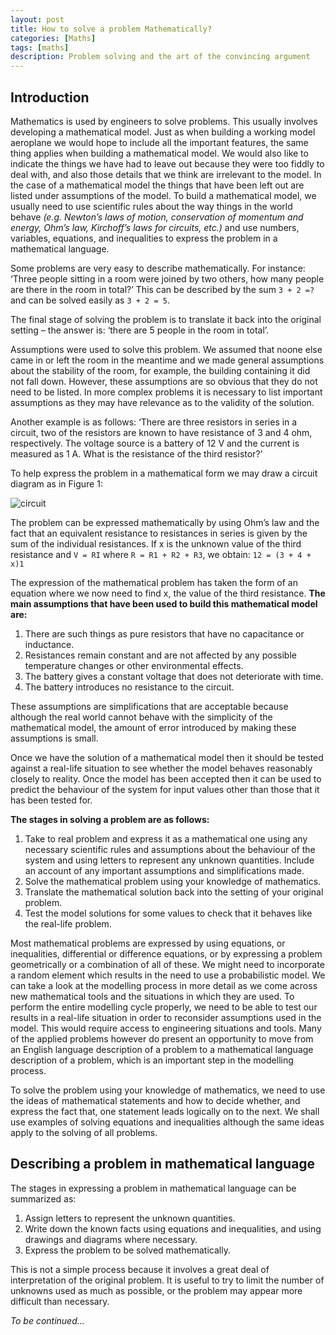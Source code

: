 ```yaml
---
layout: post
title: How to solve a problem Mathematically?
categories: [Maths]
tags: [maths]
description: Problem solving and the art of the convincing argument
---
```


## Introduction

Mathematics is used by engineers to solve problems. This usually involves developing a mathematical model. Just as when building a working model aeroplane we would hope to include all the important features, the same thing applies when building a mathematical model. We would also like to indicate the things we have had to leave out because they were too fiddly to deal with, and also those details that we think are irrelevant to the model. In the case of a mathematical model the things that have been left out are listed under assumptions of the model. To build a mathematical model, we usually need to use scientific rules about the way things in the world behave _(e.g. Newton’s laws of motion, conservation of momentum and energy, Ohm’s law, Kirchoff’s laws for circuits, etc.)_ and use numbers, variables, equations, and inequalities to express the problem in a mathematical language.

Some problems are very easy to describe mathematically. For instance: ‘Three people sitting in a room were joined by two others, how many people are there in the room in total?’ This can be described by the sum `3 + 2 =?` and can be solved easily as `3 + 2 = 5`.

The final stage of solving the problem is to translate it back into the original setting – the answer is: ‘there are 5 people in the room in total’.

Assumptions were used to solve this problem. We assumed that noone else came in or left the room in the meantime and we made general assumptions about the stability of the room, for example, the building containing it did not fall down. However, these assumptions are so obvious that they do not need to be listed. In more complex problems it is necessary to list important assumptions as they may have relevance as to the validity of the solution.

Another example is as follows: ‘There are three resistors in series in a circuit, two of the resistors are known to have resistance of 3 and 4 ohm, respectively. The voltage source is a battery of 12 V and the current is measured as 1 A. What is the resistance of the third resistor?’

To help express the problem in a mathematical form we may draw a circuit diagram as in Figure 1:

![circuit]({{site.url}}/img/circuit.png)

The problem can be expressed mathematically by using Ohm’s law and the fact that an equivalent resistance to resistances in series is given by the sum of the individual resistances. If x is the unknown value of the third resistance and `V = RI` where `R = R1 + R2 + R3`, we obtain:
`12 = (3 + 4 + x)1`

The expression of the mathematical problem has taken the form of an equation where we now need to find x, the value of the third resistance. 
<b>The main assumptions that have been used to build this mathematical model are:</b>

1. There are such things as pure resistors that have no capacitance or inductance.
2. Resistances remain constant and are not affected by any possible temperature changes or other environmental effects.
3. The battery gives a constant voltage that does not deteriorate with time.
4. The battery introduces no resistance to the circuit.

These assumptions are simplifications that are acceptable because although the real world cannot behave with the simplicity of the mathematical model, the amount of error introduced by making these assumptions is small.

Once we have the solution of a mathematical model then it should be tested against a real-life situation to see whether the model behaves reasonably closely to reality. Once the model has been accepted then it can be used to predict the behaviour of the system for input values other than those that it has been tested for.

<b>The stages in solving a problem are as follows:</b>
1. Take to real problem and express it as a mathematical one using any necessary scientific rules and assumptions about the behaviour of the system and using letters to represent any unknown quantities. Include an account of any important assumptions and simplifications made.
2. Solve the mathematical problem using your knowledge of mathematics.
3. Translate the mathematical solution back into the setting of your original problem.
4. Test the model solutions for some values to check that it behaves like the real-life problem.

Most mathematical problems are expressed by using equations, or inequalities, differential or difference equations, or by expressing a problem geometrically or a combination of all of these. We might need to incorporate a random element which results in the need to use a probabilistic model. We can take a look at the modelling process in more detail as we come across new mathematical tools and the situations in which they are used. To perform the entire modelling cycle properly, we need to be able to test our results in a real-life situation in order to reconsider assumptions used in the model. This would require access to engineering situations and tools. Many of the applied problems however do present an opportunity to move from an English language description of a problem to a mathematical language description of a problem, which is an important step in the modelling process.

To solve the problem using your knowledge of mathematics, we need to use the ideas of mathematical statements and how to decide whether, and express the fact that, one statement leads logically on to the next. We shall use examples of solving equations and inequalities although the same ideas apply to the solving of all problems.

## Describing a problem in mathematical language

The stages in expressing a problem in mathematical language can be summarized as:
1. Assign letters to represent the unknown quantities.
2. Write down the known facts using equations and inequalities, and using drawings and diagrams where necessary.
3. Express the problem to be solved mathematically.

This is not a simple process because it involves a great deal of interpretation of the original problem. It is useful to try to limit the number of unknowns used as much as possible, or the problem may appear more difficult than necessary.


<i>To be continued...</i>